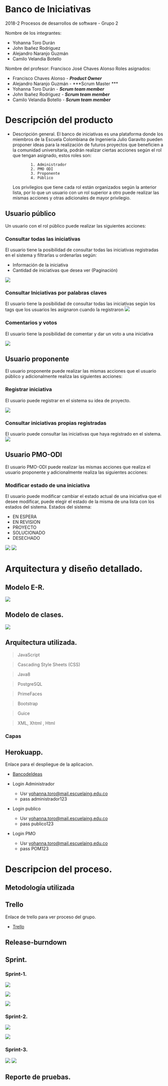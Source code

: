 # Banco de Iniciativas
2018-2
Procesos de desarrollos de software - Grupo 2


Nombre de los integrantes:

 - Yohanna Toro Durán
 - John Ibañez Rodriguez	
 - Alejandro Naranjo Guzmán
 - Camilo Velandia Botello
 
Nombre del profesor: Francisco José Chaves Alonso
Roles asignados:
	
 - Francisco Chaves Alonso - ***Product Owner***
 - Alejandro Naranjo Guzmán -  ***Scrum Master ***
 - Yohanna Toro Durán -   ***Scrum team member***
 - John Ibañez Rodriguez  - 	 ***Scrum team member***
 -  Camilo Velandia Botello -  ***Scrum team member***


	

# Descripción del producto

-   Descripción general.
	    El banco de iniciativas es una plataforma donde los miembros de la Escuela Colombiana de Ingeniería Julio Garavito	pueden proponer ideas para la realización de futuros proyectos que beneficien a la comunidad universitaria, podrán realizar ciertas acciones según el rol que tengan asignado, estos roles son:
	    
				1. Administrador
				2. PMO ODI
				3. Proponente
				4. Público	    
				
	Los privilegios que tiene cada rol están organizados según la anterior lista, por lo que un usuario con un rol superior a otro puede realizar las mismas acciones y otras adicionales de mayor privilegio.
	
## Usuario público

Un usuario con el rol público puede realizar las siguientes acciones:

### Consultar todas las iniciativas
El usuario tiene la posibilidad de consultar todas las iniciativas registradas en el sistema y filtrarlas u ordenarlas según:

 - Información de la iniciativa
- Cantidad de iniciativas que desea ver (Paginación)

![](https://github.com/YohannaToro/Banco_De_Ideas/blob/master/images/ConsultarIniciativas.PNG)

### Consultar Iniciativas por palabras claves
El usuario tiene la posibilidad de consultar todas las iniciativas según los tags que los usuarios
les asignaron cuando la registraron
![](https://github.com/YohannaToro/Banco_De_Ideas/images/ConsultarIniciativasClaves.PNG)

### Comentarios y votos
El usuario tiene la posibilidad de comentar y dar un voto a una iniciativa

![](https://github.com/YohannaToro/Banco_De_Ideas/blob/master/images/LikesYComentariosIniciativas.PNG)

## Usuario proponente

El usuario proponente puede realizar las mismas acciones que el usuario público y adicionalmente realiza las siguientes acciones:
### Registrar iniciativa
El usuario puede registrar en el sistema su idea de proyecto.

![](https://github.com/YohannaToro/Banco_De_Ideas/blob/master/images/RegistroIniciativas.PNG)

### Consultar iniciativas propias registradas
El usuario puede consultar las iniciativas que haya registrado en el sistema.
![](https://github.com/YohannaToro/Banco_De_Ideas/images/ConsultarIniciativasPropias.PNG)

## Usuario PMO-ODI
El usuario PMO-ODI puede realizar las mismas acciones que realiza el usuario proponente y adicionalmente realiza las siguientes acciones:


### Modificar estado de una iniciativa
El usuario puede modificar cambiar el estado actual de una iniciativa que el desee modificar, puede elegir el estado de la misma de una lista con los estados del sistema.
Estados del sistema:

 - EN ESPERA
 - EN REVISION
 - PROYECTO
 - SOLUCIONADO
 - DESECHADO

![](https://github.com/YohannaToro/Banco_De_Ideas/blob/master/images/ModificarEstadoIniciativa.PNG)
![](https://github.com/YohannaToro/Banco_De_Ideas/blob/master/images/ModificarEstadoModal.PNG)




# Arquitectura y diseño detallado. 

## Modelo  E-R.

![](https://github.com/YohannaToro/Banco_De_Ideas/blob/master/images/BancoDeIniciativas-2018-12-08_10_27.png)

## Modelo de clases.

![](https://github.com/YohannaToro/Banco_De_Ideas/blob/master/images/ModeloClases.png)



## Arquitectura utilizada.

> JavaScript

> Cascading Style Sheets (CSS)

> Java8

> PostgreSQL

> PrimeFaces

> Bootstrap

> Guice

> XML, Xhtml , Html 

### Capas
 

## Herokuapp.
Enlace para el despliegue de la aplicacion.

* [BancodeIdeas](https://bancoideas.herokuapp.com/faces/index.xhtml)
* Login Administrador
  *  Usr yohanna.toro@mail.escuelaing.edu.co
  *  pass administrador123

* Login publico
  *  Usr yohanna.toro@mail.escuelaing.edu.co
  *  pass publico123

* Login PMO
  *  Usr yohanna.toro@mail.escuelaing.edu.co
  *  pass POM123



# Descripcion del proceso.
## Metodología utilizada
## Trello
Enlace de trello para ver proceso del grupo.

* [Trello](https://trello.com/b/bK73jNjp/2018-2-proypdsw-hailyowis)

## Release-burndown
## Sprint.
### Sprint-1.

![](https://github.com/YohannaToro/Banco_De_Ideas/blob/master/images/s1.png)

![](https://github.com/YohannaToro/Banco_De_Ideas/blob/master/images/s1-2.png)

![](https://github.com/YohannaToro/Banco_De_Ideas/blob/master/images/BurndownChartSprint1.png)




### Sprint-2.
![](https://github.com/YohannaToro/Banco_De_Ideas/blob/master/images/s2.png)

![](https://github.com/YohannaToro/Banco_De_Ideas/blob/master/images/BurndownChartSprint2.png)

### Sprint-3.


![](https://github.com/YohannaToro/Banco_De_Ideas/blob/master/images/s3.png)
![](https://github.com/YohannaToro/Banco_De_Ideas/blob/master/images/BurndownChartSprint3.png)

## Reporte de pruebas.
